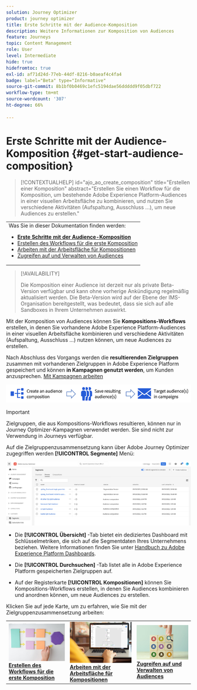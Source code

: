 ```yaml
---
solution: Journey Optimizer
product: journey optimizer
title: Erste Schritte mit der Audience-Komposition
description: Weitere Informationen zur Komposition von Audiences
feature: Journeys
topic: Content Management
role: User
level: Intermediate
hide: true
hidefromtoc: true
exl-id: af71d24d-77eb-44df-8216-b0aeaf4c4fa4
badge: label="Beta" type="Informative"
source-git-commit: 8b1bf0b0469c1efc5194dae56ddddd9f05dbf722
workflow-type: tm+mt
source-wordcount: '307'
ht-degree: 66%

---
```


# Erste Schritte mit der Audience-Komposition {#get-start-audience-composition}

>[!CONTEXTUALHELP]
>id="ajo_ao_create_composition"
>title="Erstellen einer Komposition"
>abstract="Erstellen Sie einen Workflow für die Komposition, um bestehende Adobe Experience Platform-Audiences in einer visuellen Arbeitsfläche zu kombinieren, und nutzen Sie verschiedene Aktivitäten (Aufspaltung, Ausschluss ...), um neue Audiences zu erstellen."

<table style="table-layout:fixed"><tr style="border: 0;"><tr><td>Was Sie in dieser Dokumentation finden werden:<br/><ul>
<li><b><a href="get-started-audience-orchestration.md">Erste Schritte mit der Audience-Komposition</a></b></li>
<li><a href="create-compositions.md">Erstellen des Workflows für die erste Komposition</a></li>
<li><a href="composition-canvas.md">Arbeiten mit der Arbeitsfläche für Kompositionen</a></li>
<li><a href="access-audiences.md">Zugreifen auf und Verwalten von Audiences</a></li></ul></td></tr></table>

>[!AVAILABILITY]
>
>Die Komposition einer Audience ist derzeit nur als private Beta-Version verfügbar und kann ohne vorherige Ankündigung regelmäßig aktualisiert werden. Die Beta-Version wird auf der Ebene der IMS-Organisation bereitgestellt, was bedeutet, dass sie sich auf alle Sandboxes in Ihrem Unternehmen auswirkt.

Mit der Komposition von Audiences können Sie **Kompositions-Workflows** erstellen, in denen Sie vorhandene Adobe Experience Platform-Audiences in einer visuellen Arbeitsfläche kombinieren und verschiedene Aktivitäten (Aufspaltung, Ausschluss ...) nutzen können, um neue Audiences zu erstellen.

Nach Abschluss des Vorgangs werden die **resultierenden Zielgruppen** zusammen mit vorhandenen Zielgruppen in Adobe Experience Platform gespeichert und können **in Kampagnen genutzt werden**, um Kunden anzusprechen. [Mit Kampagnen arbeiten](../campaigns/get-started-with-campaigns.md)

![](assets/audiences-process.png)

>[!IMPORTANT]
>
>Zielgruppen, die aus Kompositions-Workflows resultieren, können nur in Journey Optimizer-Kampagnen verwendet werden. Sie sind nicht zur Verwendung in Journeys verfügbar.

Auf die Zielgruppenzusammensetzung kann über Adobe Journey Optimizer zugegriffen werden **[!UICONTROL Segmente]** Menü:

![](assets/audiences-browse.png)

* Die **[!UICONTROL Übersicht]** -Tab bietet ein dediziertes Dashboard mit Schlüsselmetriken, die sich auf die Segmentdaten Ihres Unternehmens beziehen. Weitere Informationen finden Sie unter [Handbuch zu Adobe Experience Platform Dashboards](https://experienceleague.adobe.com/docs/experience-platform/dashboards/guides/segments.html).

* Die **[!UICONTROL Durchsuchen]** -Tab listet alle in Adobe Experience Platform gespeicherten Zielgruppen auf.

* Auf der Registerkarte **[!UICONTROL Kompositionen]** können Sie Kompositions-Workflows erstellen, in denen Sie Audiences kombinieren und anordnen können, um neue Audiences zu erstellen.

Klicken Sie auf jede Karte, um zu erfahren, wie Sie mit der Zielgruppenzusammensetzung arbeiten:

<table style="table-layout:fixed"><tr style="border: 0;">
<td><a href="create-compositions.md"><img alt="Erstellen von Kompositions-Workflows" src="../assets/do-not-localize/ao-workflows.jpg"></a>
<div><a href="create-compositions.md"><strong>Erstellen des Workflows für die erste Komposition</strong></a></div></td>
<td><a href="composition-canvas.md"><img alt="Arbeiten mit der Arbeitsfläche für Kompositionen" src="../assets/do-not-localize/ao-canvas.jpg"></a>
<div><a href="composition-canvas.md"><strong>Arbeiten mit der Arbeitsfläche für Kompositionen</strong></a></div></td>
<td><a href="access-audiences.md"><img alt="Zugreifen auf und Verwalten von Audiences" src="../assets/do-not-localize/ao-audiences.jpeg"></a>
<div><a href="access-audiences.md"><strong>Zugreifen auf und Verwalten von Audiences</strong></a></div></td>
</tr></table>
